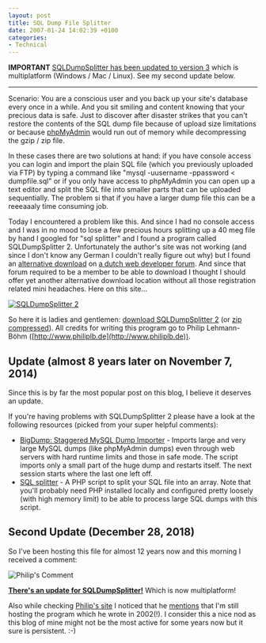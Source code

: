 ```yaml
---
layout: post
title: SQL Dump File Splitter
date: 2007-01-24 14:02:39 +0100
categories:
- Technical
---
```

**IMPORTANT** [SQLDumpSplitter has been updated to version 3](https://philiplb.de/sqldumpsplitter3/) which is multiplatform (Windows / Mac / Linux). See my second update below.

---

Scenario: You are a conscious user and you back up your site's database every once in a while. And you sit smiling and content knowing that your precious data is safe. Just to discover after disaster strikes that you can't restore the contents of the SQL dump file because of upload size limitations or because [phpMyAdmin](http://www.phpmyadmin.net/) would run out of memory while decompressing the gzip / zip file.

In these cases there are two solutions at hand: if you have console access you can login and import the plain SQL file (which you previously uploaded via FTP) by typing a command like "mysql -uusername -ppassword < dumpfile.sql" or if you only have access to phpMyAdmin you can open up a text editor and split the SQL file into smaller parts that can be uploaded sequentially. The problem si that if you have a larger dump file this can be a reeeaaaly time consuming job.

Today I encountered a problem like this. And since I had no console access and I was in no mood to lose a few precious hours splitting up a 40 meg file by hand I googled for "sql splitter" and I found a program called SQLDumpSplitter 2\. Unfortunately the author's site was not working (and since I don't know any German I couldn't really figure out why) but I found an [alternative download](http://ep2.nl/topic/2138/) on [a dutch web developer forum](http://ep2.nl/). And since that forum required to be a member to be able to download I thought I should offer yet another alternative download location without all those registration related mini headaches. Here on this site...

[![SQLDumpSplitter 2](https://content.rusiczki.net/blogpics/sqldumpsplitter2.png)](https://content.rusiczki.net/blogstuff/SQLDumpSplitter.rar)

So here it is ladies and gentlemen: [download SQLDumpSplitter 2](https://content.rusiczki.net/blogstuff/SQLDumpSplitter.rar) (or [zip compressed](https://content.rusiczki.net/blogstuff/SQLDumpSplitter.zip)). All credits for writing this program go to Philip Lehmann-Böhm ([http://www.philiplb.de](http://www.philiplb.de)).

## Update (almost 8 years later on November 7, 2014)

Since this is by far the most popular post on this blog, I believe it deserves an update.

If you're having problems with SQLDumpSplitter 2 please have a look at the following resources (picked from your super helpful comments):

* [BigDump: Staggered MySQL Dump Importer](http://www.ozerov.de/bigdump/) - Imports large and very large MySQL dumps (like phpMyAdmin dumps) even through web servers with hard runtime limits and those in safe mode. The script imports only a small part of the huge dump and restarts itself. The next session starts where the last one left off.
* [SQL splitter](http://codesnap.blogspot.com/2011/07/sql-splitter.html) - A PHP script to split your SQL file into an array. Note that you'll probably need PHP installed locally and configured pretty loosely (with high memory limit) to be able to process large SQL dumps with this script.

## Second Update (December 28, 2018)

So I've been hosting this file for almost 12 years now and this morning I received a comment:

![Philip's Comment](https://content.rusiczki.net/2018/12/philips-comment.png)

[**There's an update for SQLDumpSplitter!**](https://philiplb.de/sqldumpsplitter3/) Which is now multiplatform!

Also while checking [Philip's site](https://www.philiplb.de) I noticed that he [mentions](https://www.philiplb.de/sqldumpsplitter2/2016/01/25/a-glimpse-from-the-past-the-sql-dump-splitter/) that I'm still hosting the program which he wrote in 2002(!). I consider this a nice nod as this blog of mine might not be the most active for some years now but it sure is persistent. :-)
